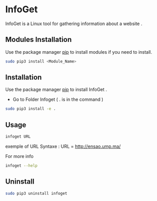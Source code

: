# InfoGet

InfoGet is a Linux tool for gathering information about a website .

## Modules Installation  


Use the package manager [pip](https://pip.pypa.io/en/stable/) to install modules if you need to install.

```bash
sudo pip3 install <Module_Name>
```

## Installation

Use the package manager [pip](https://pip.pypa.io/en/stable/) to install InfoGet .

- Go to Folder Infoget ( . is in the command )

```bash
sudo pip3 install -e .
```

## Usage

```bash
infoget URL
```
exemple of URL Syntaxe   :   URL = http://ensao.ump.ma/ 


For more info 
```bash
infoget --help
```
## Uninstall 

```bash
sudo pip3 uninstall infoget
```
